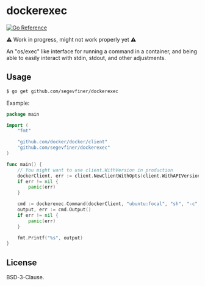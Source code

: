 dockerexec
==========
[![Go Reference](https://pkg.go.dev/badge/github.com/segevfiner/dockerexec.svg)](https://pkg.go.dev/github.com/segevfiner/dockerexec)

:warning: Work in progress, might not work properly yet :warning:

An "os/exec" like interface for running a command in a container, and being able to easily interact
with stdin, stdout, and other adjustments.

Usage
-----
```sh
$ go get github.com/segevfiner/dockerexec
```

Example:
```go
package main

import (
    "fmt"

    "github.com/docker/docker/client"
    "github.com/segevfiner/dockerexec"
)

func main() {
    // You might want to use client.WithVersion in production
    dockerClient, err := client.NewClientWithOpts(client.WithAPIVersionNegotiation(), client.FromEnv)
    if err != nil {
        panic(err)
    }

    cmd := dockerexec.Command(dockerClient, "ubuntu:focal", "sh", "-c", "echo Hello, World!")
	output, err := cmd.Output()
    if err != nil {
        panic(err)
    }

    fmt.Printf("%s", output)
}
```

License
-------
BSD-3-Clause.
